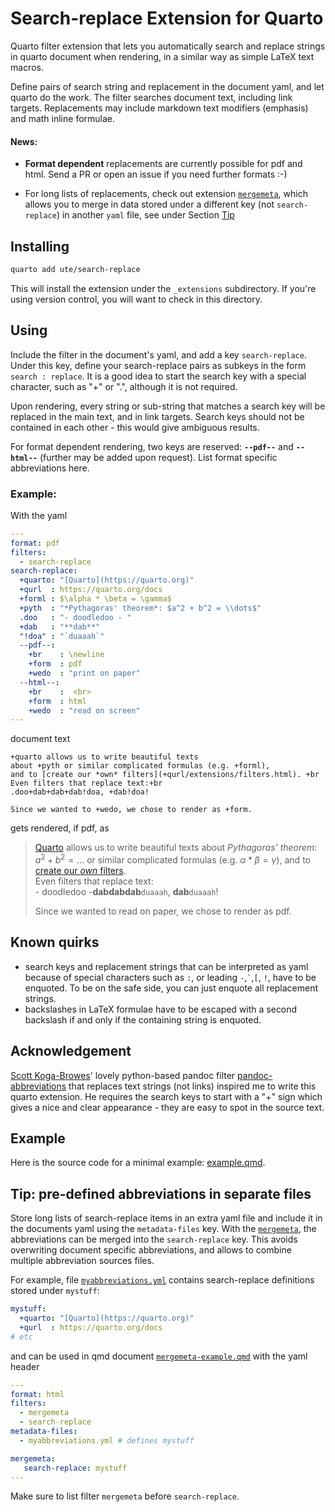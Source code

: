 # Search-replace Extension for Quarto

Quarto filter extension that lets you automatically search and replace strings in quarto document when rendering, in a similar way as simple LaTeX text macros.

Define pairs of search string and replacement in the document yaml, and let quarto do the work. The filter searches document text, including link targets. Replacements may include markdown text modifiers (emphasis) and math inline formulae.

#### News:

- **Format dependent** replacements are currently possible for pdf and html. Send a PR or open an issue if you need further formats :-)

- For long lists of replacements, check out extension [`mergemeta`](https://github.com/ute/mergemeta), which allows you to merge in data stored under a different key (not `search-replace`) in another `yaml` file, see under Section [Tip](#tip-pre-defined-abbreviations-in-separate-files)

## Installing

```bash
quarto add ute/search-replace
```

This will install the extension under the `_extensions` subdirectory.
If you're using version control, you will want to check in this directory.

## Using

Include the filter in the document's yaml, and add a key `search-replace`. Under this key, define your search-replace pairs as subkeys in the form `search : replace`. It is a good idea to start the search key with a special character, such as "+" or ".", although it is not required.

Upon rendering, every string or sub-string that matches a search key will be replaced in the main text, and in link targets. Search keys should not be contained in each other - this would give ambiguous results.

For format dependent rendering, two keys are reserved: **`--pdf--`** and **`--html--`** (further may be added upon request). List format specific abbreviations here.

### Example:
With the yaml
```yaml
---
format: pdf
filters:
  - search-replace
search-replace:
  +quarto: "[Quarto](https://quarto.org)"
  +qurl  : https://quarto.org/docs
  +forml : $\alpha * \beta = \gamma$
  +pyth  : "*Pythagoras' theorem*: $a^2 + b^2 = \\dots$"
  .doo   : "- doodledoo - "
  +dab   : "**dab**"
  "!doa" : "`duaaah`"
  --pdf--:
    +br    : \newline
    +form  : pdf
    +wedo  : "print on paper"
  --html--:
    +br    :  <br>
    +form  : html
    +wedo  : "read on screen"  
---  
```
document text
```text
+quarto allows us to write beautiful texts 
about +pyth or similar complicated formulas (e.g. +forml), 
and to [create our *own* filters](+qurl/extensions/filters.html). +br
Even filters that replace text:+br
.doo+dab+dab+dab!doa, +dab!doa!

Since we wanted to +wedo, we chose to render as +form.
```
gets rendered, if pdf, as

> [Quarto](https://quarto.org) allows us to write beautiful texts about *Pythagoras' theorem*: $a^2 + b^2 = \dots$ or similar complicated formulas (e.g. $\alpha * \beta = \gamma$), and to [create our *own* filters](https://quarto.org/docs/extensions/filters.html). <br> 
Even filters that replace text:<br>
\- doodledoo -**dabdabdab**`duaaah`, **dab**`duaaah`!
> 
> Since we wanted to read on paper, we chose to render as pdf.

## Known quirks

- search keys and replacement strings that can be interpreted as yaml because of special characters such as `:`,  or leading  `-`,`` ` ``,`[`, `!`, have to be enquoted. To be on the safe side, you can just enquote all replacement strings.
- backslashes in LaTeX formulae have to be escaped with a second backslash if and only if the containing string is enquoted.

## Acknowledgement

 [Scott Koga-Browes](https://github.com/scokobro)' lovely python-based pandoc filter [pandoc-abbreviations](https://github.com/scokobro/pandoc-abbreviations) that replaces text strings (not links) inspired me to write this quarto extension. He requires the search keys to start with a "+" sign which gives a nice and clear appearance - they are easy to spot in the source text.

## Example

Here is the source code for a minimal example: [example.qmd](example.qmd).

## Tip: pre-defined abbreviations in separate files 

Store long lists of search-replace items in an extra yaml file and include it in the documents yaml using the `metadata-files` key.
With the [`mergemeta`](https://github.com/ute/mergemeta), the abbreviations can be merged into the `search-replace` key. This avoids overwriting document specific abbreviations, and allows to combine multiple abbreviation sources files.

For example, file [`myabbreviations.yml`](myabbreviations.yml) contains search-replace definitions stored under `mystuff`:

```yml
mystuff:
  +quarto: "[Quarto](https://quarto.org)"
  +qurl  : https://quarto.org/docs
# etc  
```
 and can be used in qmd document [`mergemeta-example.qmd`](mergemeta-example.qmd) with the yaml header
 
```yml
---
format: html
filters:
  - mergemeta
  - search-replace
metadata-files: 
  - myabbreviations.yml # defines mystuff

mergemeta:
   search-replace: mystuff
---  
```

Make sure to list filter `mergemeta` before `search-replace`.
